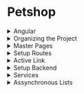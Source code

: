 # Petshop

<details>
  <summary>Angular</summary>

This project was generated with [Angular CLI](https://github.com/angular/angular-cli) version 12.2.12.

## Development server

Run `ng serve` for a dev server. Navigate to `http://localhost:4200/`. The app will automatically reload if you change any of the source files.

## Code scaffolding

Run `ng generate component component-name` to generate a new component. You can also use `ng generate directive|pipe|service|class|guard|interface|enum|module`.

## Build

Run `ng build` to build the project. The build artifacts will be stored in the `dist/` directory.

## Running unit tests

Run `ng test` to execute the unit tests via [Karma](https://karma-runner.github.io).

## Running end-to-end tests

Run `ng e2e` to execute the end-to-end tests via a platform of your choice. To use this command, you need to first add a package that implements end-to-end testing capabilities.

## Further help

To get more help on the Angular CLI use `ng help` or go check out the [Angular CLI Overview and Command Reference](https://angular.io/cli) page.

</details>

<details>
  <summary>Organizing the Project</summary>
  
Folders
  [+] New
  [m] Move

```ps
src/app/
    navbar/
    pages/							[+]
        account/					[+]
            login-page/				[m]
            pets-page/				[m]
            reset-password-page/	[m]
            signup-page/			[m]

        store/						[+]
            cart-page/				[m]
            products-page/			[m]
```

Delete from the pages and navbar in /app
*specs
*css (empty) < adjust \*ts

```
src/app/
    app.module.ts	<	adjust the imports
```

wt

```ps
  ng build
```

</details>

<details>
  <summary>Master Pages</summary>

```
src/app/
    app.component.html			Delete
    app.component.ts
    app-routing.module.ts
    pages/
        master/					Create Folder
            frame.page.ts		Create File
```

app.component.ts

```ts
import { Component } from '@angular/core';
@Component({
  selector: 'app-root',
  template: '<router-outlet></router-outlet>'					< change TemplateUrl to Template
})
export class AppComponent {
                                                                < remove title
}
```

app-routing.module.ts

```ts
import { NgModule } from '@angular/core';
import { RouterModule, Routes } from '@angular/router';
import { LoginPageComponent } from './pages/account/login-page/login-page.component';

const routes: Routes = [
  {
    path: 'login',								<
    component: LoginPageComponent				<
  }
];

@NgModule({
  imports: [RouterModule.forRoot(routes)],
  exports: [RouterModule]
})
export class AppRoutingModule { }
```

frame.page.ts

```ts
import { Component } from '@angular/core';

@Component({
    selector: 'app-frame-page',
    template: '<app-navbar></app-navbar><router-outlet></router-outlet>'			<
})
export class FramePageComponent {
}
```

</details>

<details>
    <summary>Setup Routes</summary>
  
```  
src/app/
    app.module.ts
    app-routing.module.ts
```
  
app.module.ts
```ts
import { NgModule } from '@angular/core';
import { BrowserModule } from '@angular/platform-browser';

import { AppRoutingModule } from './app-routing.module';
import { AppComponent } from './app.component';
import { NavbarComponent } from './navbar/navbar.component';
import { LoginPageComponent } from './pages/account/login-page/login-page.component';
import { PetsPageComponent } from './pages/account/pets-page/pets-page.component';
import { ResetPasswordPageComponent } from './pages/account/reset-password-page/reset-password-page.component';
import { SignupPageComponent } from './pages/account/signup-page/signup-page.component';
import { FramePageComponent } from './pages/master/frame.page';
import { CartPageComponent } from './pages/store/cart-page/cart-page.component';
import { ProductsPageComponent } from './pages/store/products-page/products-page.component';

@NgModule({
declarations: [
AppComponent,
NavbarComponent,
LoginPageComponent,
ResetPasswordPageComponent,
SignupPageComponent,
PetsPageComponent,
ProductsPageComponent,
CartPageComponent,
FramePageComponent < Add
],
imports: [
BrowserModule,
AppRoutingModule
],
providers: [],
bootstrap: [AppComponent]
})
export class AppModule { }

````

app-routing.module.ts

```ts
import { NgModule } from '@angular/core';
import { RouterModule, Routes } from '@angular/router';
import { LoginPageComponent } from './pages/account/login-page/login-page.component';
import { PetsPageComponent } from './pages/account/pets-page/pets-page.component';
import { ResetPasswordPageComponent } from './pages/account/reset-password-page/reset-password-page.component';
import { SignupPageComponent } from './pages/account/signup-page/signup-page.component';
import { FramePageComponent } from './pages/master/frame.page';
import { CartPageComponent } from './pages/store/cart-page/cart-page.component';
import { ProductsPageComponent } from './pages/store/products-page/products-page.component';

const routes: Routes = [
    {
        path: '',
        component: FramePageComponent,
        children: [
            { path: '', component: ProductsPageComponent },
            { path: 'cart', component: CartPageComponent }
        ]
    },
    {
        path: 'account',
        component: FramePageComponent,
        children: [
            { path: 'pets', component: PetsPageComponent }
        ]
    },
    { path: 'login', component: LoginPageComponent },
    { path: 'signup', component: SignupPageComponent },
    { path: 'reset-password', component: ResetPasswordPageComponent }
];

@NgModule({
    imports: [RouterModule.forRoot(routes)],
    exports: [RouterModule]
})
export class AppRoutingModule { }
````

</details>  
  
<details>
  <summary>Active Link</summary>

Highlights the triggered link

```
src/app/
    navbar/
        navbar.component.html
    pages/
        account/
            login-page/
                login-page.component.html
```

navbar.component.html

```html
<div class="uk-background-primary uk-light">
  <div class="uk-container">
    <nav class="uk-navbar-container uk-navbar-transparent uk-margin" uk-navbar>
      <div class="uk-navbar-left">
        <a class="uk-navbar-item uk-logo" href="/">
          <span
            class="uk-icon uk-margin-small-right"
            uk-icon="icon: icon-color-light; ratio: 0.15"
          ></span>
        </a>
        <ul class="uk-navbar-nav">
          <li>
            <a [routerLink]="['/']" routerLinkActive="uk-text-bold">Produtos</a>
          </li>
          <
          <li>
            <a [routerLink]="['/account/pets']" routerLinkActive="uk-text-bold"
              >Meus Pets</a
            >
          </li>
          <
          <li><a href="#">Consultas</a></li>
        </ul>
      </div>
      <div class="uk-navbar-right">
        <ul class="uk-navbar-nav">
          <li>
            <a [routerLink]="['/cart']" routerLinkActive="uk-text-bold">
              <
              <span
                class="uk-icon uk-margin-small-right"
                uk-icon="icon: cart"
              ></span>
              <span class="uk-badge">0</span>
            </a>
          </li>
          <li>
            <a href="#">
              <span
                class="uk-icon uk-margin-small-right"
                uk-icon="icon: user"
              ></span>
            </a>
          </li>
          <li>
            <a href="#">
              <span
                class="uk-icon uk-margin-small-right"
                uk-icon="icon: sign-out"
              ></span>
            </a>
          </li>
        </ul>
      </div>
    </nav>
  </div>
</div>
```

login-page.component.html

```html
<div class="uk-flex-center" uk-grid>
  <!-- 1/3 tela + mobile -->
  <div class="uk-width-1-4@m">
    <p class="uk-text-center uk-margin-large-top uk-margin-medium-bottom">
      <span class="uk-icon" uk-icon="icon: logo-color-dark; ratio: 0.7"></span>
    </p>

    <div class="uk-card uk-card-primary uk-card-body uk-box-shadow-small">
      <h3 class="uk-card-title">Autentique-se</h3>
      <div class="uk-margin">
        <input
          class="uk-input uk-form-large"
          type="email"
          placeholder="E-mail"
        />
      </div>
      <div class="uk-margin">
        <input
          class="uk-input uk-form-large"
          type="password"
          placeholder="Senha"
        />
      </div>
      <div class="uk-margin uk-text-right">
        <a href="/" class="uk-button uk-button-default">Entrar</a>
      </div>
    </div>

    <p class="uk-text-center">
      <a
        [routerLink]="['/signup']"
        <
        class="uk-button uk-width-1-1 uk-button-large uk-button-primary uk-margin-small-bottom"
      >
        Quero me cadastrar
      </a>
      <br />
      <a [routerLink]="['/reset-password']" class="uk-button uk-button-link">
        < Esqueci minha senha
      </a>
    </p>
  </div>
</div>
```

</details>  
  
<details>
    <summary>Setup Backend</summary>
    
https://mockon.com
    
wt
```ps    
Set-ExecutionPolicy Bypass -Scope Process -Force; iwr https://community.chocolatey.org/install.ps1 -UseBasicParsing | iex
choco install mockoon --version=1.4.0
```
    
> Mockoon
    
Tools/ Import all environment from files (7181.mockon.1.4.0.json)
    
Start Server

> Postman

New Workspace: PetStore

GET localhost:3000/v1/products SEND

</details>

<details>
    <summary>Services</summary>

```
src/app/
    pages/
        store/
            products-page/
                products-page.component.ts
    services/                                   < New Folder
        data.service.ts                         < New File
    app.module.ts
```

app.module.ts

```ts
import { NgModule } from '@angular/core';
import { BrowserModule } from '@angular/platform-browser';
import { HttpClientModule } from '@angular/common/http';             < Import

import { AppRoutingModule } from './app-routing.module';
import { AppComponent } from './app.component';
import { NavbarComponent } from './navbar/navbar.component';
import { LoginPageComponent } from './pages/account/login-page/login-page.component';
import { PetsPageComponent } from './pages/account/pets-page/pets-page.component';
import { ResetPasswordPageComponent } from './pages/account/reset-password-page/reset-password-page.component';
import { SignupPageComponent } from './pages/account/signup-page/signup-page.component';
import { FramePageComponent } from './pages/master/frame.page';
import { CartPageComponent } from './pages/store/cart-page/cart-page.component';
import { ProductsPageComponent } from './pages/store/products-page/products-page.component';

@NgModule({
    declarations: [
        AppComponent,
        NavbarComponent,
        LoginPageComponent,
        ResetPasswordPageComponent,
        SignupPageComponent,
        PetsPageComponent,
        ProductsPageComponent,
        CartPageComponent,
        FramePageComponent
    ],
    imports: [
        BrowserModule,
        HttpClientModule,               < Import
        AppRoutingModule
    ],
    providers: [],
    bootstrap: [AppComponent]
})
export class AppModule { }
```

data.service.ts

```ts
import { Injectable } from "@angular/core";
import { HttpClient } from "@angular/common/http";

@Injectable({
  providedIn: "root",
})
export class DataService {
  constructor(private http: HttpClient) {}

  getProducts() {
    return this.http.get<any[]>("http://localhost:3000/v1/products");
  }
}
```

products-page.component.ts

```ts
import { Component, OnInit } from "@angular/core";
import { DataService } from "src/app/services/data.service";

@Component({
  selector: "app-products-page",
  templateUrl: "./products-page.component.html",
})
export class ProductsPageComponent implements OnInit {
  constructor(data: DataService) {}

  ngOnInit(): void {}
}
```

</details>

<details>
  <summary>Assynchronous Lists</summary>

```
tsconfig.json
src/app/
    pages/store/products-page/
        products-page.component.html
        products-page.component.ts
```

tsconfig.json

```json
/* To learn more about this file see: https://angular.io/config/tsconfig. */
{
    "compileOnSave": false,
    "compilerOptions": {
        "baseUrl": "./",
        "outDir": "./dist/out-tsc",
        "forceConsistentCasingInFileNames": true,
        "strict": true,
        "noImplicitReturns": true,
        "noFallthroughCasesInSwitch": true,
        "sourceMap": true,
        "declaration": false,
        "downlevelIteration": true,
        "experimentalDecorators": true,
        "moduleResolution": "node",
        "importHelpers": true,
        "target": "es2017",
        "module": "es2020",
        "lib": [
        "es2018",
        "dom"
        ],
        "strictPropertyInitialization": false               <
    },
    "angularCompilerOptions": {
        "enableI18nLegacyMessageIdFormat": false,
        "strictInjectionParameters": true,
        "strictInputAccessModifiers": true,
        "strictTemplates": true
    }
}
```

products-page.component.ts

```ts
import { Component, OnInit } from '@angular/core';
import { Observable } from 'rxjs';                                      <
import { DataService } from 'src/app/services/data.service';

@Component({
    selector: 'app-products-page',
    templateUrl: './products-page.component.html',
})
export class ProductsPageComponent implements OnInit {

    public products$: Observable<any[]>;                                <

    constructor(private data: DataService) {                            <
    }

    ngOnInit(): void {
        this.products$ = this.data.getProducts();                       <
    }
}
```

products-page.component.html

```html
<div class="uk-container">
  <div class="uk-grid uk-margin-small-top">
    <div
      class="uk-width-1-2 uk-margin-small-bottom"
      *ngFor="let product of products$ | async"
    >
      <
      <div
        class="uk-card uk-card-default uk-grid-collapse uk-child-width-1-2@s uk-margin"
        uk-grid
      >
        <div class="uk-card-media-left uk-cover-container">
          <img src="{{ product.images[0] }}" alt="" uk-cover /> <
        </div>
        <div>
          <div class="uk-card-body">
            <h3 class="uk-card-title">{{ product.price }}</h3>
            <
            <p>{{ product.title }}</p>
            <
            <button class="uk-button uk-button-default">
              <span class="uk-icon uk-margin-small-right"></span>
              Adicionar
            </button>
          </div>
        </div>
      </div>
    </div>
  </div>
</div>
```

</details>

<!--
<details>
  <summary></summary>
</details>
-->
